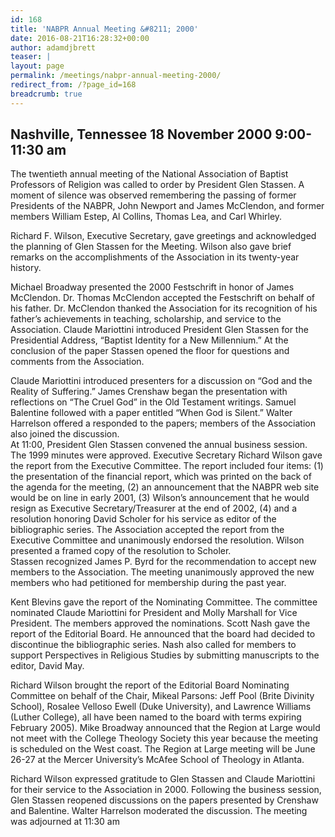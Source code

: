 ```yaml
---
id: 168
title: 'NABPR Annual Meeting &#8211; 2000'
date: 2016-08-21T16:28:32+00:00
author: adamdjbrett
teaser: |
layout: page
permalink: /meetings/nabpr-annual-meeting-2000/
redirect_from: /?page_id=168
breadcrumb: true
---
```

## **Nashville, Tennessee 18 November 2000 9:00-11:30 am**

The twentieth annual meeting of the National Association of Baptist Professors of Religion was called to order by President Glen Stassen. A moment of silence was observed remembering the passing of former Presidents of the NABPR, John Newport and James McClendon, and former members William Estep, Al Collins, Thomas Lea, and Carl Whirley.

Richard F. Wilson, Executive Secretary, gave greetings and acknowledged the planning of Glen Stassen for the Meeting. Wilson also gave brief remarks on the accomplishments of the Association in its twenty-year history.

Michael Broadway presented the 2000 Festschrift in honor of James McClendon. Dr. Thomas McClendon accepted the Festschrift on behalf of his father. Dr. McClendon thanked the Association for its recognition of his father&#8217;s achievements in teaching, scholarship, and service to the Association. Claude Mariottini introduced President Glen Stassen for the Presidential Address, &#8220;Baptist Identity for a New Millennium.&#8221; At the conclusion of the paper Stassen opened the floor for questions and comments from the Association.

Claude Mariottini introduced presenters for a discussion on &#8220;God and the Reality of Suffering.&#8221; James Crenshaw began the presentation with reflections on &#8220;The Cruel God&#8221; in the Old Testament writings. Samuel Balentine followed with a paper entitled &#8220;When God is Silent.&#8221; Walter Harrelson offered a responded to the papers; members of the Association also joined the discussion.  
At 11:00, President Glen Stassen convened the annual business session. The 1999 minutes were approved. Executive Secretary Richard Wilson gave the report from the Executive Committee. The report included four items: (1) the presentation of the financial report, which was printed on the back of the agenda for the meeting, (2) an announcement that the NABPR web site would be on line in early 2001, (3) Wilson&#8217;s announcement that he would resign as Executive Secretary/Treasurer at the end of 2002, (4) and a resolution honoring David Scholer for his service as editor of the bibliographic series. The Association accepted the report from the Executive Committee and unanimously endorsed the resolution. Wilson presented a framed copy of the resolution to Scholer.  
Stassen recognized James P. Byrd for the recommendation to accept new members to the Association. The meeting unanimously approved the new members who had petitioned for membership during the past year.

Kent Blevins gave the report of the Nominating Committee. The committee nominated Claude Mariottini for President and Molly Marshall for Vice President. The members approved the nominations. Scott Nash gave the report of the Editorial Board. He announced that the board had decided to discontinue the bibliographic series. Nash also called for members to support Perspectives in Religious Studies by submitting manuscripts to the editor, David May.

Richard Wilson brought the report of the Editorial Board Nominating Committee on behalf of the Chair, Mikeal Parsons: Jeff Pool (Brite Divinity School), Rosalee Velloso Ewell (Duke University), and Lawrence Williams (Luther College), all have been named to the board with terms expiring February 2005). Mike Broadway announced that the Region at Large would not meet with the College Theology Society this year because the meeting is scheduled on the West coast. The Region at Large meeting will be June 26-27 at the Mercer University&#8217;s McAfee School of Theology in Atlanta.

Richard Wilson expressed gratitude to Glen Stassen and Claude Mariottini for their service to the Association in 2000. Following the business session, Glen Stassen reopened discussions on the papers presented by Crenshaw and Balentine. Walter Harrelson moderated the discussion. The meeting was adjourned at 11:30 am
